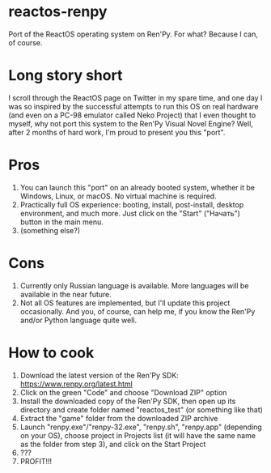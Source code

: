# reactos-renpy
Port of the ReactOS operating system on Ren'Py. For what? Because I can, of course.

# Long story short
I scroll through the ReactOS page on Twitter in my spare time, and one day I was so inspired by the successful attempts to run this OS on real hardware (and even on a PC-98 emulator called Neko Project) that I even thought to myself, why not port this system to the Ren'Py Visual Novel Engine? Well, after 2 months of hard work, I'm proud to present you this "port".

# Pros
1. You can launch this "port" on an already booted system, whether it be Windows, Linux, or macOS. No virtual machine is required.
2. Practically full OS experience: booting, install, post-install, desktop environment, and much more. Just click on the "Start" ("Начать") button in the main menu.
3. (something else?)

# Cons
1. Currently only Russian language is available. More languages will be available in the near future.
2. Not all OS features are implemented, but I'll update this project occasionally. And you, of course, can help me, if you know the Ren'Py and/or Python language quite well.

# How to cook
1. Download the latest version of the Ren'Py SDK: https://www.renpy.org/latest.html
2. Click on the green "Code" and choose "Download ZIP" option
3. Install the downloaded copy of the Ren'Py SDK, then open up its directory and create folder named "reactos_test" (or something like that)
4. Extract the "game" folder from the downloaded ZIP archive
5. Launch "renpy.exe"/"renpy-32.exe", "renpy.sh", "renpy.app" (depending on your OS), choose project in Projects list (it will have the same name as the folder from step 3), and click on the Start Project
6. ???
7. PROFIT!!!
